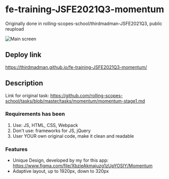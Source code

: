 # fe-training-JSFE2021Q3-momentum

Originally done in rolling-scopes-school/thirdmadman-JSFE2021Q3, public reupload

![Main screen](momentum_main_screen.png)

## Deploy link

<https://thirdmadman.github.io/fe-training-JSFE2021Q3-momentum/>

## Description

Link for original task: <https://github.com/rolling-scopes-school/tasks/blob/master/tasks/momentum/momentum-stage1.md>

### Requirements has been

1. Use: JS, HTML, CSS, Webpack
2. Don't use: frameworks for JS, jQuery
3. User YOUR own original code, make it clean and readable

### Features

* Unique Design, developed by my for this app: <https://www.figma.com/file/XbzieAkmajuzg1zUpYOSIY/Momentum>
* Adaptive layout, up to 1920px, down to 320px
